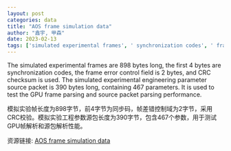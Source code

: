 ```yaml
---
layout: post
categories: data
title: "AOS frame simulation data"
author: "鑫宇, 甲森"
date: 2023-02-13
tags: ['simulated experimental frames', ' synchronization codes', ' frame error control', ' CRC checksum', ' simulated experimental engineering parameter source packet', ' GPU frame parsing', ' source packet parsing performance']
---
```


The simulated experimental frames are 898 bytes long, the first 4 bytes are synchronization codes, the frame error control field is 2 bytes, and CRC checksum is used. The simulated experimental engineering parameter source packet is 390 bytes long, containing 467 parameters. It is used to test the GPU frame parsing and source packet parsing performance.

模拟实验帧长度为898字节，前4字节为同步码，帧差错控制域为2字节，采用CRC校验。模拟实验工程参数源包长度为390字节，包含467个参数，用于测试GPU帧解析和源包解析性能。

资源链接: [AOS frame simulation data](https://doi.org/10.57760/sciencedb.o00009.00474)
